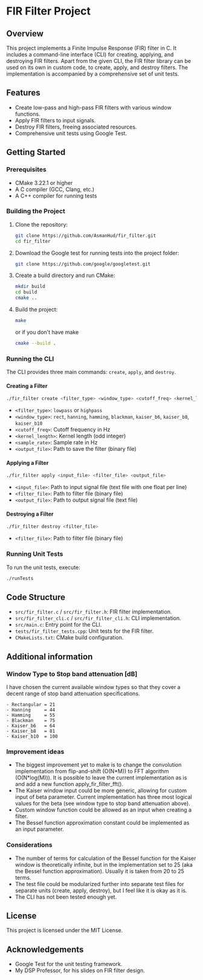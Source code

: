 # FIR Filter Project

## Overview
This project implements a Finite Impulse Response (FIR) filter in C. It includes a command-line interface (CLI) for creating, applying, and destroying FIR filters. Apart from the given CLI, the FIR filter library can be used on its own in custom code, to create, apply, and destroy filters. The implementation is accompanied by a comprehensive set of unit tests.

## Features
- Create low-pass and high-pass FIR filters with various window functions.
- Apply FIR filters to input signals.
- Destroy FIR filters, freeing associated resources.
- Comprehensive unit tests using Google Test.

## Getting Started

### Prerequisites
- CMake 3.22.1 or higher
- A C compiler (GCC, Clang, etc.)
- A C++ compiler for running tests

### Building the Project
1. Clone the repository:
    ```sh
    git clone https://github.com/AsmanHud/fir_filter.git
    cd fir_filter
    ```

2. Download the Google test for running tests into the project folder:
    ```sh
    git clone https://github.com/google/googletest.git
    ```

3. Create a build directory and run CMake:
    ```sh
    mkdir build
    cd build
    cmake ..
    ```

4. Build the project:
    ```sh
    make
    ```
   or if you don't have make
   ```sh
   cmake --build .
   ```

### Running the CLI
The CLI provides three main commands: `create`, `apply`, and `destroy`.

#### Creating a Filter
```sh
./fir_filter create <filter_type> <window_type> <cutoff_freq> <kernel_length> <sample_rate> <output_file>
```
- `<filter_type>`: `lowpass` or `highpass`
- `<window_type>`: `rect`, `hanning`, `hamming`, `blackman`, `kaiser_b6`, `kaiser_b8`, `kaiser_b10`
- `<cutoff_freq>`: Cutoff frequency in Hz
- `<kernel_length>`: Kernel length (odd integer)
- `<sample_rate>`: Sample rate in Hz
- `<output_file>`: Path to save the filter (binary file)

#### Applying a Filter
```sh
./fir_filter apply <input_file> <filter_file> <output_file>
```
- `<input_file>`: Path to input signal file (text file with one float per line)
- `<filter_file>`: Path to filter file (binary file)
- `<output_file>`: Path to output signal file (text file)

#### Destroying a Filter
```sh
./fir_filter destroy <filter_file>
```
- `<filter_file>`: Path to filter file (binary file)

### Running Unit Tests
To run the unit tests, execute:
```sh
./runTests
```

## Code Structure
- `src/fir_filter.c` / `src/fir_filter.h`: FIR filter implementation.
- `src/fir_filter_cli.c` / `src/fir_filter_cli.h`: CLI implementation.
- `src/main.c`: Entry point for the CLI.
- `tests/fir_filter_tests.cpp`: Unit tests for the FIR filter.
- `CMakeLists.txt`: CMake build configuration.

## Additional information

### Window Type to Stop band attenuation [dB]
I have chosen the current available window types so that they cover a decent range of stop band attenuation specifications.
```
- Rectangular = 21
- Hanning     = 44
- Hamming     = 55
- Blackman    = 75
- Kaiser_b6   = 64
- Kaiser_b8   = 81
- Kaiser_b10  = 100
```

### Improvement ideas
- The biggest improvement yet to make is to change the convolution implementation from flip-and-shift (O(N\*M)) to FFT algorithm (O(N\*log(M))). It is possible to leave the current implementation as is and add a new function apply_fir_filter_fft().
- The Kaiser window input could be more generic, allowing for custom input of beta parameter. Current implementation has three most logical values for the beta (see window type to stop band attenuation above).
- Custom window function could be allowed as an input when creating a filter.
- The Bessel function approximation constant could be implemented as an input parameter.

### Considerations
- The number of terms for calculation of the Bessel function for the Kaiser window is theoretically infinite, but in the implementation set to 25 (aka the Bessel function approximation). Usually it is taken from 20 to 25 terms.
- The test file could be modularized further into separate test files for separate units (create, apply, destroy), but I feel like it is okay as it is.
- The CLI has not been tested enough yet.

## License
This project is licensed under the MIT License.

## Acknowledgements
- Google Test for the unit testing framework.
- My DSP Professor, for his slides on FIR filter design.